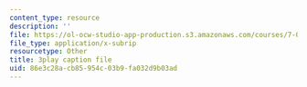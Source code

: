 ```yaml
---
content_type: resource
description: ''
file: https://ol-ocw-studio-app-production.s3.amazonaws.com/courses/7-016-introductory-biology-fall-2018/86e3c28acb85954c03b9fa032d9b03ad_6rOvXGoXoJc.srt
file_type: application/x-subrip
resourcetype: Other
title: 3play caption file
uid: 86e3c28a-cb85-954c-03b9-fa032d9b03ad
---
```

